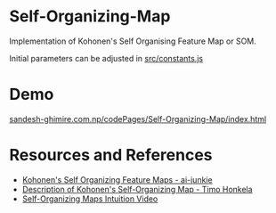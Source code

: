 # Self-Organizing-Map
   Implementation of Kohonen's Self Organising Feature Map or SOM.
   
   Initial parameters can be adjusted in [src/constants.js](https://github.com/Sandace11/Self-Organizing-Map/blob/main/src/constants.js)  
# Demo
   [sandesh-ghimire.com.np/codePages/Self-Organizing-Map/index.html](https://sandesh-ghimire.com.np/codePages/Self-Organizing-Map/index.html)
# Resources and References
 - [Kohonen's Self Organizing Feature Maps - ai-junkie](http://www.ai-junkie.com/ann/som/som1.html)
 - [Description of Kohonen's Self-Organizing Map - Timo Honkela](http://www.mlab.uiah.fi/~timo/som/thesis-som.html)
 - [Self-Organizing Maps Intuition Video](https://youtu.be/g8O6e9C_CfY?t=544)

